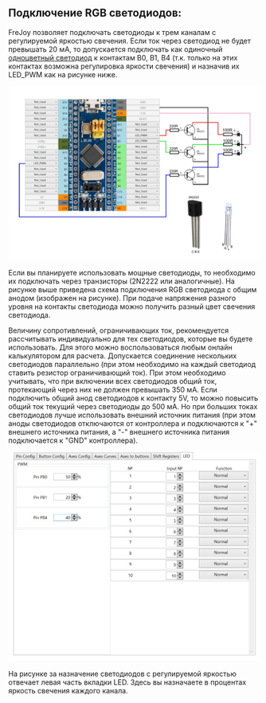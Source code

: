 ## Подключение RGB светодиодов:

FreJoy позволяет подключать светодиоды к трем каналам с регулируемой яркостью свечения. Если ток через светодиод не будет превышать 20 мА, то допускается подключать как одиночный  [одноцветный светодиод](Подключение-одноцветных-светодиодов.md) к контактам B0, B1, B4 (т.к. только на этих контактах возможна регулировка яркости свечения) и назначив их LED_PWM как на рисунке ниже.

![L2](/images/L2.jpg)

Если вы планируете использовать мощные светодиоды, то необходимо их подключать через транзисторы (2N2222 или аналогичные). На рисунке выше приведена схема подключения RGB светодиода с общим анодом (изображен на рисунке). При подаче напряжения разного уровня на контакты светодиода можно получить разный цвет свечения светодиода.

Величину сопротивлений, ограничивающих ток, рекомендуется рассчитывать индивидуально для тех светодиодов, которые вы будете использовать. Для этого можно воспользоваться любым онлайн калькулятором для расчета. Допускается соединение нескольких светодиодов параллельно (при этом необходимо на каждый светодиод ставить резистор ограничивающий ток). При этом необходимо учитывать, что при включении всех светодиодов общий ток, протекающий через них не должен превышать 350 мА. Если подключить общий анод светодиодов к контакту 5V, то можно повысить общий ток текущий через светодиоды до 500 мА. Но при больших токах светодиодов лучше использовать внешний источник питания (при этом аноды светодиодов отключаются от контроллера и подключаются к "+" внешнего источника питания, а "-" внешнего источника питания подключается к "GND" контроллера).

![L3](/images/L3.jpg)

На рисунке за назначение светодиодов с регулируемой яркостью отвечает левая часть вкладки LED. Здесь вы назначаете в процентах яркость свечения каждого канала.
